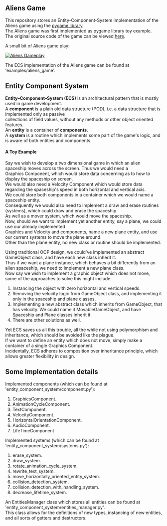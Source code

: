 ## Aliens Game
This repository stores an Entity-Component-System implementation of the Aliens game using the [pygame library](https://www.pygame.org).  
The Aliens game was first implemented as pygame library toy example.  
The original source code of the game can be viewed [here](https://github.com/xamox/pygame/blob/master/examples/aliens.py).  
  
A small bit of Aliens game play:  
  
[![Aliens Gameplay](https://i.imgur.com/Z7Z2t2k.png)](https://streamable.com/iye6w)

The ECS implementation of the Aliens game can be found at 'examples/aliens_game'.

## Entity Component System
**Entity–Component–System (ECS)** is an architectural pattern that is mostly used in game development.  
A **component** is a plain old data structure (POD), i.e. a data structure that is implemented only as passive  
collections of field values, without any methods or other object oriented features.  
An **entity** is a container of  **components**.  
A **system** is a routine which implements some part of the game's logic, and is aware of both entities and components.  

#### A Toy Example
Say we wish to develop a two dimensional game in which an alien spaceship moves across the screen. Thus we would need a  
Graphics Component, which would store data concerning as to how to display the spaceship on screen.  
We would also need a Velocity Component which would store data regarding the spaceship's speed in both horizontal and vertical axis.  
We could store both components in a container which we would name a spaceship entity.  
Consequently we would also need to implement a draw and erase routines (systems), which could draw and erase the spaceship.  
As well as a mover system, which would move the spaceship.  
Now, should we want to implement yet another entity, say a plane, we could use our already implemented  
Graphics and Velocity and components, name a new plane entity, and use our current systems to move the plane around.  
Other than the plane entity, no new class or routine should be implemented.
  
Using traditional OOP design, we could've implemented an abstract GameObject class, and have each new class inherit it.    
Thus if we want a plane instance, which behaves a bit differently from an alien spaceship, we need to implement a new plane class.  
Now say we wish to implement a graphic object which does not move, some of the approaches to solve this might include:
1. Instancing the object with zero horizontal and vertical speeds.
2. Removing the velocity logic from GameObject class, and implementing it only in the spaceship and plane classes.
3. Implementing a new abstract class which inherits from GameObject, that has velocity. We could name it MovableGameObject,
and have Spaceship and Plane classes inherit it.
4. There are other solutions as well.
 
Yet ECS saves us all this trouble, all the while not using polymorphism and inheritance, which should be avoided like the plague.  
If we want to define an entity which does not move, simply make a container of a single Graphics Component.  
Incidentally, ECS adheres to composition over inheritance principle, which allows greater flexibility in design.  

## Some Implementation details
Implemented components (which can be found at 'entity_component_system/component.py'):  
1. GraphicsComponent.
2. AnimationCycleComponent.
3. TextComponent.
4. VelocityComponent.
5. HorizontalOrientationComponent.
6. AudioComponent.
7. LifeTimeComponent

Implemented systems (which can be found at 'entity_component_system/systems.py'):  
1. erase_system.
2. draw_system.
3. rotate_animation_cycle_system.
4. rewrite_text_system.
5. move_horizontally_oriented_entity_system.
6. collision_detection_system.
7. collision_detection_with_handling_system.
8. decrease_lifetime_system.  

An EntitiesManager class which stores all entities can be found at 'entity_component_system/entities_manager.py'.     
This class allows for the definitions of new types, instancing of new entities, and all sorts of getters and destructors.
